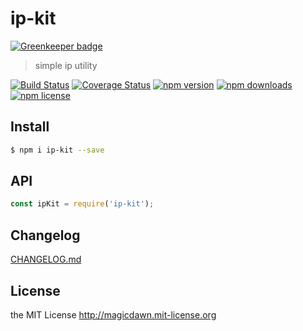 # ip-kit

[![Greenkeeper badge](https://badges.greenkeeper.io/magicdawn/ip-kit.svg)](https://greenkeeper.io/)
> simple ip utility

[![Build Status](https://img.shields.io/travis/magicdawn/ip-kit.svg?style=flat-square)](https://travis-ci.org/magicdawn/ip-kit)
[![Coverage Status](https://img.shields.io/codecov/c/github/magicdawn/ip-kit.svg?style=flat-square)](https://codecov.io/gh/magicdawn/ip-kit)
[![npm version](https://img.shields.io/npm/v/ip-kit.svg?style=flat-square)](https://www.npmjs.com/package/ip-kit)
[![npm downloads](https://img.shields.io/npm/dm/ip-kit.svg?style=flat-square)](https://www.npmjs.com/package/ip-kit)
[![npm license](https://img.shields.io/npm/l/ip-kit.svg?style=flat-square)](http://magicdawn.mit-license.org)

## Install
```sh
$ npm i ip-kit --save
```

## API
```js
const ipKit = require('ip-kit');
```

## Changelog
[CHANGELOG.md](CHANGELOG.md)

## License
the MIT License http://magicdawn.mit-license.org